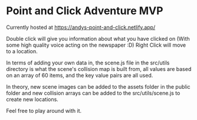 # Point and Click Adventure MVP

Currently hosted at https://andys-point-and-click.netlify.app/

Double click will give you information about what you have clicked on (With some high quality voice acting on the newspaper :D)
Right Click will move to a location.

In terms of adding your own data in, the scene.js file in the src/utils directory is what the scene's collision map is built from, all values are based on an array of 60 items, and the key value pairs are all used.

In theory, new scene images can be added to the assets folder in the public folder and new collision arrays can be added to the src/utils/scene.js to create new locations.

Feel free to play around with it.
